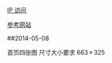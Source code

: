 [IP 访问](http://174.140.163.237/)

[参考网站](http://www.orbotech.com/)

##2014-05-08

首页四张图 尺寸大小要求 663 × 325









